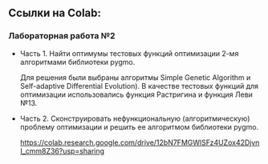## Ссылки на Colab:

### Лабораторная работа №2

*   Часть 1. Найти оптимумы тестовых функций оптимизации 2-мя алгоритмами библиотеки pygmo.

    Для решения были выбраны алгоритмы Simple Genetic Algorithm и Self-adaptive Differential Evolution). В качестве тестовых функций для оптимизации использовались           функция Растригина и функция Леви №13.

*   Часть 2. Сконструировать нефункциональную (алгоритмическую) проблему оптимизации и решить ее алгоритмом библиотеки pygmo.

    https://colab.research.google.com/drive/12bN7FMGWlSFz4UZox42DjvnI_cmm8Z36?usp=sharing
